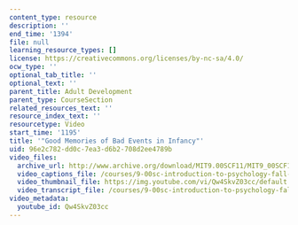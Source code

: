 ```yaml
---
content_type: resource
description: ''
end_time: '1394'
file: null
learning_resource_types: []
license: https://creativecommons.org/licenses/by-nc-sa/4.0/
ocw_type: ''
optional_tab_title: ''
optional_text: ''
parent_title: Adult Development
parent_type: CourseSection
related_resources_text: ''
resource_index_text: ''
resourcetype: Video
start_time: '1195'
title: '"Good Memories of Bad Events in Infancy"'
uid: 96e2c782-dd0c-7ea3-d6b2-708d2ee4789b
video_files:
  archive_url: http://www.archive.org/download/MIT9.00SCF11/MIT9_00SCF11_lec18_300k.mp4
  video_captions_file: /courses/9-00sc-introduction-to-psychology-fall-2011/34b247dd4e78518c9a43be682d78dede_Qw4SkvZ03cc.vtt
  video_thumbnail_file: https://img.youtube.com/vi/Qw4SkvZ03cc/default.jpg
  video_transcript_file: /courses/9-00sc-introduction-to-psychology-fall-2011/5d1da210b007851b2f279a2257df4764_Qw4SkvZ03cc.pdf
video_metadata:
  youtube_id: Qw4SkvZ03cc
---
```

